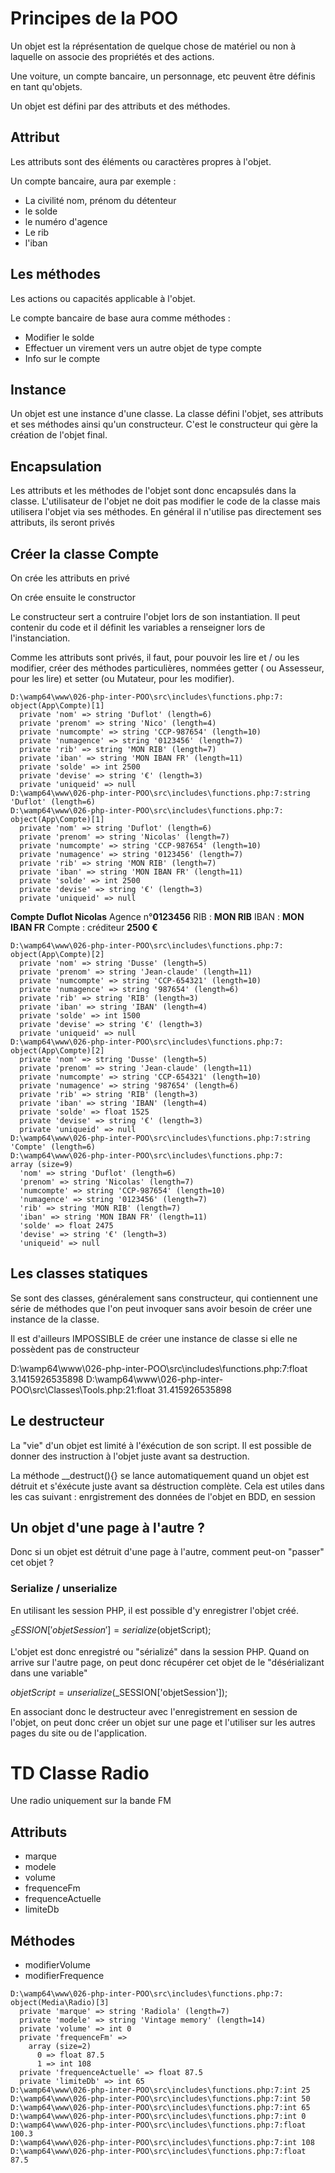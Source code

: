 # Principes de la POO
Un objet est la réprésentation de quelque chose de matériel ou non à laquelle on associe des propriétés et des actions.

Une voiture, un compte bancaire, un personnage, etc peuvent être définis en tant qu'objets.

Un objet est défini par des attributs et des méthodes.

## Attribut
Les attributs sont des éléments ou caractères propres à l'objet.

Un compte bancaire, aura par exemple :

- La civilité nom, prénom du détenteur
- le solde
- le numéro d'agence
- Le rib
- l'iban

## Les méthodes
Les actions ou capacités applicable à l'objet.

Le compte bancaire de base aura comme méthodes :

- Modifier le solde
- Effectuer un virement vers un autre objet de type compte
- Info sur le compte

## Instance
Un objet est une instance d'une classe. La classe défini l'objet, ses attributs et ses méthodes ainsi qu'un constructeur. C'est le constructeur qui gère la création de l'objet final.

## Encapsulation
Les attributs et les méthodes de l'objet sont donc encapsulés dans la classe. L'utilisateur de l'objet ne doit pas modifier le code de la classe mais utilisera l'objet via ses méthodes. En général il n'utilise pas directement ses attributs, ils seront privés

## Créer la classe Compte
On crée les attributs en privé

On crée ensuite le constructor

Le constructeur sert a contruire l'objet lors de son instantiation. Il peut contenir du code et il définit les variables a renseigner lors de l'instanciation.

Comme les attributs sont privés, il faut, pour pouvoir les lire et / ou les modifier, créer des méthodes particulières, nommées getter ( ou Assesseur, pour les lire) et setter (ou Mutateur, pour les modifier).

```
D:\wamp64\www\026-php-inter-POO\src\includes\functions.php:7:
object(App\Compte)[1]
  private 'nom' => string 'Duflot' (length=6)
  private 'prenom' => string 'Nico' (length=4)
  private 'numcompte' => string 'CCP-987654' (length=10)
  private 'numagence' => string '0123456' (length=7)
  private 'rib' => string 'MON RIB' (length=7)
  private 'iban' => string 'MON IBAN FR' (length=11)
  private 'solde' => int 2500
  private 'devise' => string '€' (length=3)
  private 'uniqueid' => null
D:\wamp64\www\026-php-inter-POO\src\includes\functions.php:7:string 'Duflot' (length=6)
D:\wamp64\www\026-php-inter-POO\src\includes\functions.php:7:
object(App\Compte)[1]
  private 'nom' => string 'Duflot' (length=6)
  private 'prenom' => string 'Nicolas' (length=7)
  private 'numcompte' => string 'CCP-987654' (length=10)
  private 'numagence' => string '0123456' (length=7)
  private 'rib' => string 'MON RIB' (length=7)
  private 'iban' => string 'MON IBAN FR' (length=11)
  private 'solde' => int 2500
  private 'devise' => string '€' (length=3)
  private 'uniqueid' => null
  ```

**Compte**
**Duflot Nicolas**
Agence n°**0123456**
RIB : **MON RIB**
IBAN : **MON IBAN FR**
Compte : créditeur **2500 €**

```
D:\wamp64\www\026-php-inter-POO\src\includes\functions.php:7:
object(App\Compte)[2]
  private 'nom' => string 'Dusse' (length=5)
  private 'prenom' => string 'Jean-claude' (length=11)
  private 'numcompte' => string 'CCP-654321' (length=10)
  private 'numagence' => string '987654' (length=6)
  private 'rib' => string 'RIB' (length=3)
  private 'iban' => string 'IBAN' (length=4)
  private 'solde' => int 1500
  private 'devise' => string '€' (length=3)
  private 'uniqueid' => null
D:\wamp64\www\026-php-inter-POO\src\includes\functions.php:7:
object(App\Compte)[2]
  private 'nom' => string 'Dusse' (length=5)
  private 'prenom' => string 'Jean-claude' (length=11)
  private 'numcompte' => string 'CCP-654321' (length=10)
  private 'numagence' => string '987654' (length=6)
  private 'rib' => string 'RIB' (length=3)
  private 'iban' => string 'IBAN' (length=4)
  private 'solde' => float 1525
  private 'devise' => string '€' (length=3)
  private 'uniqueid' => null
D:\wamp64\www\026-php-inter-POO\src\includes\functions.php:7:string 'Compte' (length=6)
D:\wamp64\www\026-php-inter-POO\src\includes\functions.php:7:
array (size=9)
  'nom' => string 'Duflot' (length=6)
  'prenom' => string 'Nicolas' (length=7)
  'numcompte' => string 'CCP-987654' (length=10)
  'numagence' => string '0123456' (length=7)
  'rib' => string 'MON RIB' (length=7)
  'iban' => string 'MON IBAN FR' (length=11)
  'solde' => float 2475
  'devise' => string '€' (length=3)
  'uniqueid' => null
  ```

## Les classes statiques
Se sont des classes, généralement sans constructeur, qui contiennent une série de méthodes que l'on peut invoquer sans avoir besoin de créer une instance de la classe.

Il est d'ailleurs IMPOSSIBLE de créer une instance de classe si elle ne possèdent pas de constructeur

D:\wamp64\www\026-php-inter-POO\src\includes\functions.php:7:float 3.1415926535898
D:\wamp64\www\026-php-inter-POO\src\Classes\Tools.php:21:float 31.415926535898

## Le destructeur
La "vie" d'un objet est limité à l'éxécution de son script. Il est possible de donner des instruction à l'objet juste avant sa destruction.

La méthode __destruct(){} se lance automatiquement quand un objet est détruit et s'éxécute juste avant sa déstruction complète. Cela est utiles dans les cas suivant : enrgistrement des données de l'objet en BDD, en session

## Un objet d'une page à l'autre ?
Donc si un objet est détruit d'une page à l'autre, comment peut-on "passer" cet objet ?

### Serialize / unserialize
En utilisant les session PHP, il est possible d'y enregistrer l'objet créé.

$_SESSION['objetSession'] = serialize($objetScript);

L'objet est donc enregistré ou "sérializé" dans la session PHP. Quand on arrive sur l'autre page, on peut donc récupérer cet objet de le "désérializant dans une variable"

$objetScript = unserialize($_SESSION['objetSession']);

En associant donc le destructeur avec l'enregistrement en session de l'objet, on peut donc créer un objet sur une page et l'utiliser sur les autres pages du site ou de l'application.

# TD Classe Radio
Une radio uniquement sur la bande FM

## Attributs
- marque
- modele
- volume
- frequenceFm
- frequenceActuelle
- limiteDb
## Méthodes
- modifierVolume
- modifierFrequence

```
D:\wamp64\www\026-php-inter-POO\src\includes\functions.php:7:
object(Media\Radio)[3]
  private 'marque' => string 'Radiola' (length=7)
  private 'modele' => string 'Vintage memory' (length=14)
  private 'volume' => int 0
  private 'frequenceFm' => 
    array (size=2)
      0 => float 87.5
      1 => int 108
  private 'frequenceActuelle' => float 87.5
  private 'limiteDb' => int 65
D:\wamp64\www\026-php-inter-POO\src\includes\functions.php:7:int 25
D:\wamp64\www\026-php-inter-POO\src\includes\functions.php:7:int 50
D:\wamp64\www\026-php-inter-POO\src\includes\functions.php:7:int 65
D:\wamp64\www\026-php-inter-POO\src\includes\functions.php:7:int 0
D:\wamp64\www\026-php-inter-POO\src\includes\functions.php:7:float 100.3
D:\wamp64\www\026-php-inter-POO\src\includes\functions.php:7:int 108
D:\wamp64\www\026-php-inter-POO\src\includes\functions.php:7:float 87.5
```